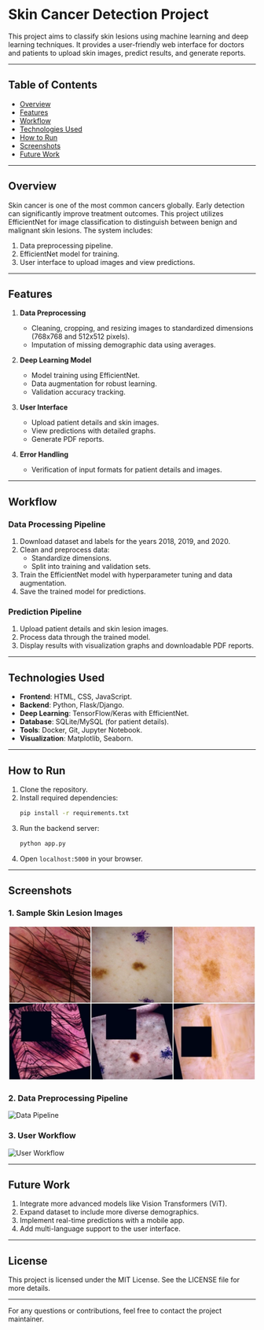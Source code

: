 # Skin Cancer Detection Project

This project aims to classify skin lesions using machine learning and deep learning techniques. It provides a user-friendly web interface for doctors and patients to upload skin images, predict results, and generate reports.

---

## Table of Contents
- [Overview](#overview)
- [Features](#features)
- [Workflow](#workflow)
- [Technologies Used](#technologies-used)
- [How to Run](#how-to-run)
- [Screenshots](#screenshots)
- [Future Work](#future-work)

---

## Overview
Skin cancer is one of the most common cancers globally. Early detection can significantly improve treatment outcomes. This project utilizes EfficientNet for image classification to distinguish between benign and malignant skin lesions. The system includes:
1. Data preprocessing pipeline.
2. EfficientNet model for training.
3. User interface to upload images and view predictions.

---

## Features
1. **Data Preprocessing**
   - Cleaning, cropping, and resizing images to standardized dimensions (768x768 and 512x512 pixels).
   - Imputation of missing demographic data using averages.

2. **Deep Learning Model**
   - Model training using EfficientNet.
   - Data augmentation for robust learning.
   - Validation accuracy tracking.

3. **User Interface**
   - Upload patient details and skin images.
   - View predictions with detailed graphs.
   - Generate PDF reports.

4. **Error Handling**
   - Verification of input formats for patient details and images.

---

## Workflow
### Data Processing Pipeline
1. Download dataset and labels for the years 2018, 2019, and 2020.
2. Clean and preprocess data:
   - Standardize dimensions.
   - Split into training and validation sets.
3. Train the EfficientNet model with hyperparameter tuning and data augmentation.
4. Save the trained model for predictions.

### Prediction Pipeline
1. Upload patient details and skin lesion images.
2. Process data through the trained model.
3. Display results with visualization graphs and downloadable PDF reports.

---

## Technologies Used
- **Frontend**: HTML, CSS, JavaScript.
- **Backend**: Python, Flask/Django.
- **Deep Learning**: TensorFlow/Keras with EfficientNet.
- **Database**: SQLite/MySQL (for patient details).
- **Tools**: Docker, Git, Jupyter Notebook.
- **Visualization**: Matplotlib, Seaborn.

---

## How to Run
1. Clone the repository.
2. Install required dependencies:
   ```bash
   pip install -r requirements.txt
   ```
3. Run the backend server:
   ```bash
   python app.py
   ```
4. Open `localhost:5000` in your browser.

---

## Screenshots
### 1. Sample Skin Lesion Images
![Skin Lesion Images](https://github.com/mansii26/deep-learnong-Skin-Cancer-Detection/blob/main/readme_images/5.jpg)

### 2. Data Preprocessing Pipeline
![Data Pipeline](https://github.com/mansii26/deep-learnong-Skin-Cancer-Detection/blob/main/readme_images/6.jpg)

### 3. User Workflow
![User Workflow](https://github.com/mansii26/deep-learnong-Skin-Cancer-Detection/blob/main/readme_images/7.jpg)

---

## Future Work
1. Integrate more advanced models like Vision Transformers (ViT).
2. Expand dataset to include more diverse demographics.
3. Implement real-time predictions with a mobile app.
4. Add multi-language support to the user interface.

---

## License
This project is licensed under the MIT License. See the LICENSE file for more details.

---

For any questions or contributions, feel free to contact the project maintainer.

